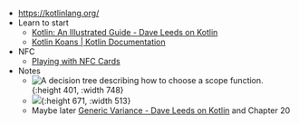 - https://kotlinlang.org/
- Learn to start
	- [Kotlin: An Illustrated Guide - Dave Leeds on Kotlin](https://typealias.com/start/)
	- [Kotlin Koans | Kotlin Documentation](https://kotlinlang.org/docs/koans.html)
- NFC
	- [Playing with NFC Cards](https://blog.anantshri.info/playing-with-nfc-cards/)
- Notes
	- ![A decision tree describing how to choose a scope function.](https://typealias.com/img/start/scopes-and-scope-functions/scope-function-flow-chart.png){:height 401, :width 748}
	- ![](https://developer.android.com/guide/components/images/activity_lifecycle.png){:height 671, :width 513}
	- Maybe later [Generic Variance - Dave Leeds on Kotlin](https://typealias.com/start/kotlin-variance/) and Chapter 20
